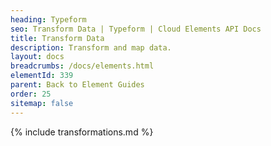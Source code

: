 ```yaml
---
heading: Typeform
seo: Transform Data | Typeform | Cloud Elements API Docs
title: Transform Data
description: Transform and map data.
layout: docs
breadcrumbs: /docs/elements.html
elementId: 339
parent: Back to Element Guides
order: 25
sitemap: false
---
```


{% include transformations.md %}
